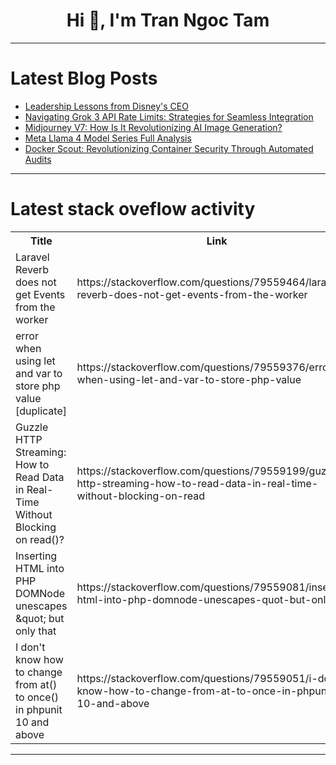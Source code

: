 <h1 align="center">Hi 👋, I'm Tran Ngoc Tam</h1>

---

# Latest Blog Posts 
<!-- BLOG-POST-LIST:START -->
- [Leadership Lessons from Disney&#39;s CEO](https://dev.to/getjv/leadership-lessons-from-disneys-ceo-51e5)
- [Navigating Grok 3 API Rate Limits: Strategies for Seamless Integration](https://dev.to/_37bbf0c253c0b3edec531e/navigating-grok-3-api-rate-limits-strategies-for-seamless-integration-44pj)
- [Midjourney V7: How Is It Revolutionizing AI Image Generation?](https://dev.to/_37bbf0c253c0b3edec531e/midjourney-v7-how-is-it-revolutionizing-ai-image-generation-2o9o)
- [Meta Llama 4 Model Series Full Analysis](https://dev.to/_37bbf0c253c0b3edec531e/meta-llama-4-model-series-full-analysis-2nm4)
- [Docker Scout: Revolutionizing Container Security Through Automated Audits](https://dev.to/naveens16/docker-scout-revolutionizing-container-security-through-automated-audits-2a0n)
<!-- BLOG-POST-LIST:END -->

---

# Latest stack oveflow activity
<table>
  <tr><th>Title</th><th>Link</th></tr>
  <!-- STACKOVERFLOW:START --><tr><td>Laravel Reverb does not get Events from the worker</td><td>https://stackoverflow.com/questions/79559464/laravel-reverb-does-not-get-events-from-the-worker</td></tr><tr><td>error when using let and var to store php value [duplicate]</td><td>https://stackoverflow.com/questions/79559376/error-when-using-let-and-var-to-store-php-value</td></tr><tr><td>Guzzle HTTP Streaming: How to Read Data in Real-Time Without Blocking on read&lpar;&rpar;?</td><td>https://stackoverflow.com/questions/79559199/guzzle-http-streaming-how-to-read-data-in-real-time-without-blocking-on-read</td></tr><tr><td>Inserting HTML into PHP DOMNode unescapes &amp;quot; but only that</td><td>https://stackoverflow.com/questions/79559081/inserting-html-into-php-domnode-unescapes-quot-but-only-that</td></tr><tr><td>I don&#39;t know how to change from at&lpar;&rpar; to once&lpar;&rpar; in phpunit 10 and above</td><td>https://stackoverflow.com/questions/79559051/i-dont-know-how-to-change-from-at-to-once-in-phpunit-10-and-above</td></tr><!-- STACKOVERFLOW:END -->
</table>

---


